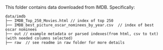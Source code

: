 This folder contains data downloaded from IMDB. Specifically:
```
data/imdb
├── IMDB_Top_250_Movies.html // index of top 250
├── IMDB_best_picture_oscar_nominees_by_year.csv  // index of best oscar nominees
├── out // example metadata or parsed indexes(from html, csv to txt)(with needed columns selected)
├── raw  // see readme in raw folder for more details
```